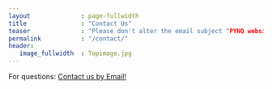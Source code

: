```yaml
---
layout              : page-fullwidth
title               : "Contact Us"
teaser              : "Please don't alter the email subject "PYNQ website" as this will prevent the email ending up in the wrong folder!
permalink           : "/contact/"
header:
   image_fullwidth  : Topimage.jpg
---
```


<html>
  <body>
      <p>For questions:
        <a href="mailto:xup@xilinx.com?subject=PYNQ Website&body=Dear XUP Team,">Contact us by Email!</a>
      </p>
  </body>
</html>